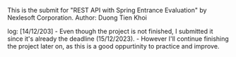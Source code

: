 This is the submit for "REST API with Spring Entrance Evaluation" by Nexlesoft Corporation.
Author: Duong Tien Khoi

log:
[14/12/203]
    - Even though the project is not finished, I submitted it since it's already the deadline (15/12/2023).
    - However I'll continue finishing the project later on, as this is a good oppurtinity to practice
    and improve.